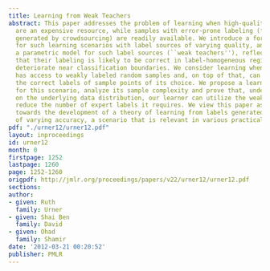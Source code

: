 ```yaml
---
title: Learning from Weak Teachers
abstract: This paper addresses the problem of learning when high-quality labeled examples
  are an expensive resource, while samples with error-prone labeling (for example
  generated by crowdsourcing) are readily available. We introduce a formal framework
  for such learning scenarios with label sources of varying quality, and we propose
  a parametric model for such label sources (``weak teachers''), reflecting the intuition
  that their labeling is likely to be correct in label-homogeneous regions but may
  deteriorate near classification boundaries. We consider learning when the learner
  has access to weakly labeled random samples and, on top of that, can actively query
  the correct labels of sample points of its choice. We propose a learning algorithm
  for this scenario, analyze its sample complexity and prove that, under certain conditions
  on the underlying data distribution, our learner can utilize the weak labels to
  reduce the number of expert labels it requires. We view this paper as a first step
  towards the development of a theory of learning from labels generated by teachers
  of varying accuracy, a scenario that is relevant in various practical applications.
pdf: "./urner12/urner12.pdf"
layout: inproceedings
id: urner12
month: 0
firstpage: 1252
lastpage: 1260
page: 1252-1260
origpdf: http://jmlr.org/proceedings/papers/v22/urner12/urner12.pdf
sections: 
author:
- given: Ruth
  family: Urner
- given: Shai Ben
  family: David
- given: Ohad
  family: Shamir
date: '2012-03-21 00:20:52'
publisher: PMLR
---
```

